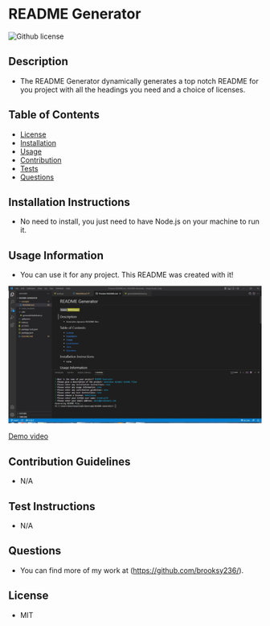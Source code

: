 # **README Generator**

   ![Github license](https://img.shields.io/badge/license-MIT-yellowgreen.svg)

  ## Description
  - The README Generator dynamically generates a top notch README for you project with all the headings you need and a choice of licenses.

  ## Table of Contents

  - [License](#license)
  - [Installation](#installation-instructions)
  - [Usage](#usage-information)
  - [Contribution](#contribution-guidelines)
  - [Tests](#test-instructions)
  - [Questions](#questions)

  ## Installation Instructions
  - No need to install, you just need to have Node.js on your machine to run it.

  ## Usage Information
  - You can use it for any project. This README was created with it!
   
   ![](assets/screenshot.JPG)

   [Demo video](assets/demo.mp4)
   
  ## Contribution Guidelines
  - N/A

  ## Test Instructions
  - N/A

  ## Questions

  - You can find more of my work at (https://github.com/brooksy236/).
  

  ## License
  - MIT
